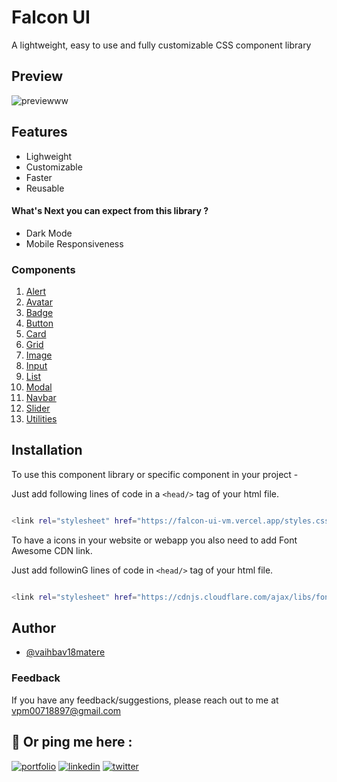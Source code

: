 # Falcon UI

A lightweight, easy to use and fully customizable CSS component library

## Preview
![previewww](https://user-images.githubusercontent.com/59862355/154905065-1ddbc32f-40b9-441b-b620-4513e922491f.gif)


## Features

- Lighweight
- Customizable
- Faster
- Reusable

#### What's Next you can expect from this library ?

- Dark Mode
- Mobile Responsiveness

### Components 
 1. [Alert](https://falconui.netlify.app/components/alert/alert.html)
 2. [Avatar](https://falconui.netlify.app/components/avatar/avatar.html)
 3. [Badge](https://falconui.netlify.app/components/badge/badge.html)
 4. [Button](https://falconui.netlify.app/components/button/button.html)
 5. [Card](https://falconui.netlify.app/components/card/card.html)
 6. [Grid](https://falconui.netlify.app/components/grid/grid.html) 
 7. [Image](https://falconui.netlify.app/components/responive-image/responsive-img.html)
 8. [Input](https://falconui.netlify.app/components/inputs/inputs.html)
 9. [List](https://falconui.netlify.app/components/lists/lists.html)
 10. [Modal](https://falconui.netlify.app/components/modal/modal.html)
 11. [Navbar](https://falconui.netlify.app/components/navbar/navbar.html)
 12. [Slider](https://falconui.netlify.app/components/slider/slider.html)
 13. [Utilities](https://falconui.netlify.app/components/text-utilities/text-utilities.html)  

## Installation

To use this component library or specific component in your project -

Just add following lines of code in a `<head/>` tag of your html file.

```bash 

<link rel="stylesheet" href="https://falcon-ui-vm.vercel.app/styles.css">

```

To have a icons in your website or webapp you also need to add Font Awesome CDN link.  

Just add followinG lines of code in `<head/>` tag of your html file.

```bash 

<link rel="stylesheet" href="https://cdnjs.cloudflare.com/ajax/libs/font-awesome/4.7.0/css/font-awesome.min.css">


```
## Author

- [@vaihbav18matere](https://github.com/vaibhav18matere)


### Feedback

If you have any feedback/suggestions, please reach out to me at vpm00718897@gmail.com

## 🔗 Or ping me here :
[![portfolio](https://img.shields.io/badge/my_portfolio-000?style=for-the-badge&logo=ko-fi&logoColor=white)](https://vaibhavmatere.netlify.app/)
[![linkedin](https://img.shields.io/badge/linkedin-0A66C2?style=for-the-badge&logo=linkedin&logoColor=white)](https://www.linkedin.com/in/vaibhavmatere/)
[![twitter](https://img.shields.io/badge/twitter-1DA1F2?style=for-the-badge&logo=twitter&logoColor=white)](https://twitter.com/vaibhav_matere)
